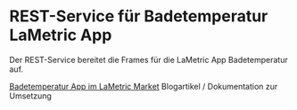 # REST-Service für Badetemperatur LaMetric App 

Der REST-Service bereitet die Frames für die LaMetric App Badetemperatur auf. 

[Badetemperatur App im LaMetric Market](https://apps.lametric.com/apps/badetemperatur/11891)
Blogartikel / Dokumentation zur Umsetzung

